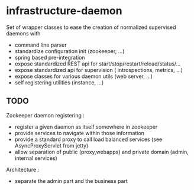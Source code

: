 infrastructure-daemon
================================

Set of wrapper classes to ease the creation of normalized supervised daemons with
- command line parser
- standardize configuration init (zookeeper, ...)
- spring based pre-integration
- expose standardized REST api for start/stop/restart/reload/status/...
- expose standardized api for supervision ( introspections, metrics, ...)
- expose classes for various daemon utils (web server, ...)
- self registering utilities (instance, ...)


TODO
-------------------
Zookeeper daemon registering :
- register a given daemon as itself somewhere in zookeeper
- provide services to navigate within those information
- provide a standard proxy to call load balanced services (see AsyncProxyServlet from jetty)
- allow separation of public (proxy,webapps) and private domain (admin, internal services)

Architecture :
- separate the admin part and the business part